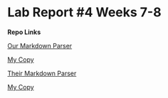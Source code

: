 # Lab Report #4 Weeks 7-8




**Repo Links**

[Our Markdown Parser](https://github.com/thanhnhanlam/markdown-parser)

[My Copy](https://github.com/damiyu/ourrepo)

[Their Markdown Parser](https://github.com/NuojinliXu/markdown-parser)

[My Copy](https://github.com/damiyu/theirrepo)







